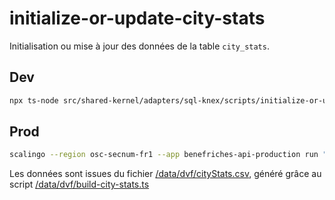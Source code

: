 # initialize-or-update-city-stats

Initialisation ou mise à jour des données de la table `city_stats`.

## Dev

```sh
npx ts-node src/shared-kernel/adapters/sql-knex/scripts/initialize-or-update-city-stats.ts
```

## Prod

```sh
scalingo --region osc-secnum-fr1 --app benefriches-api-production run "node apps/api/dist/src/shared-kernel/adapters/sql-knex/scripts/initialize-or-update-city-stats.js"
```

Les données sont issues du fichier [/data/dvf/cityStats.csv](./../../../../../data/dvf/cityStats.csv), généré grâce au script [/data/dvf/build-city-stats.ts](./../../../../../data/dvf/build-city-stats.ts)

